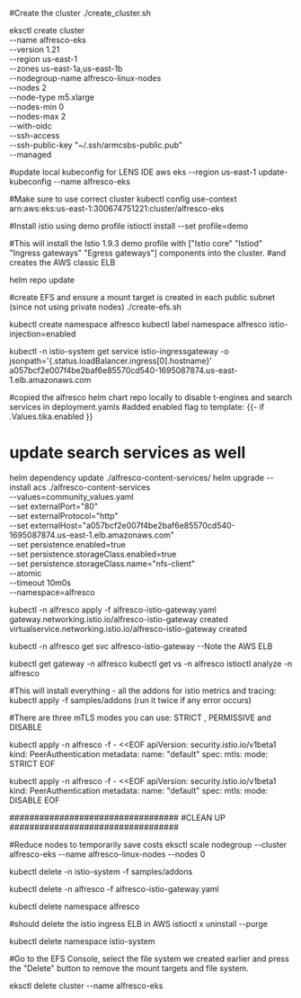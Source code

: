 #Create the cluster
./create_cluster.sh

eksctl create cluster \
--name alfresco-eks \
--version 1.21 \
--region us-east-1 \
--zones us-east-1a,us-east-1b \
--nodegroup-name alfresco-linux-nodes \
--nodes 2 \
--node-type m5.xlarge \
--nodes-min 0 \
--nodes-max 2 \
--with-oidc \
--ssh-access \
--ssh-public-key "~/.ssh/armcsbs-public.pub" \
--managed

#update local kubeconfig for LENS IDE
aws eks --region us-east-1 update-kubeconfig --name alfresco-eks

#Make sure to use correct cluster
kubectl config use-context  arn:aws:eks:us-east-1:300674751221:cluster/alfresco-eks

#Install istio using demo profile
istioctl install --set profile=demo

#This will install the Istio 1.9.3 demo profile with ["Istio core" "Istiod" "Ingress gateways" "Egress gateways"] components into the cluster.
#and creates the AWS classic ELB

helm repo update

#create EFS and ensure a mount target is created in each public subnet (since not using private nodes)
./create-efs.sh

kubectl create namespace alfresco
kubectl label namespace alfresco istio-injection=enabled

kubectl -n istio-system get service istio-ingressgateway -o jsonpath='{.status.loadBalancer.ingress[0].hostname}'
a057bcf2e007f4be2baf6e85570cd540-1695087874.us-east-1.elb.amazonaws.com

#copied the alfresco helm chart repo locally to disable t-engines and search services in deployment.yamls
#added enabled flag to template:
{{- if .Values.tika.enabled }}
# update search services as well

helm dependency update ./alfresco-content-services/
helm upgrade --install acs ./alfresco-content-services \
--values=community_values.yaml \
--set externalPort="80" \
--set externalProtocol="http" \
--set externalHost="a057bcf2e007f4be2baf6e85570cd540-1695087874.us-east-1.elb.amazonaws.com" \
--set persistence.enabled=true \
--set persistence.storageClass.enabled=true \
--set persistence.storageClass.name="nfs-client" \
--atomic \
--timeout 10m0s \
--namespace=alfresco

kubectl -n alfresco apply -f alfresco-istio-gateway.yaml
gateway.networking.istio.io/alfresco-istio-gateway created
virtualservice.networking.istio.io/alfresco-istio-gateway created

kubectl -n alfresco get svc alfresco-istio-gateway
--Note the AWS ELB

kubectl get gateway -n alfresco
kubectl get vs -n alfresco
istioctl analyze -n alfresco

#This will install everything - all  the addons for istio metrics and tracing:
kubectl apply -f samples/addons   (run it twice if any error occurs)

#There are three mTLS modes you can use: STRICT , PERMISSIVE and DISABLE

kubectl apply -n alfresco -f - <<EOF
apiVersion: security.istio.io/v1beta1
kind: PeerAuthentication
metadata:
  name: "default"
spec:
  mtls:
    mode: STRICT
EOF

kubectl apply -n alfresco -f - <<EOF
apiVersion: security.istio.io/v1beta1
kind: PeerAuthentication
metadata:
  name: "default"
spec:
  mtls:
    mode: DISABLE
EOF

##################################
#CLEAN UP
##################################

#Reduce nodes to temporarily save costs
eksctl scale nodegroup --cluster alfresco-eks --name alfresco-linux-nodes --nodes 0

kubectl delete -n istio-system -f samples/addons

kubectl delete -n alfresco -f alfresco-istio-gateway.yaml

kubectl delete namespace alfresco

#should delete the istio ingress ELB in AWS
istioctl x uninstall --purge

kubectl delete namespace istio-system

#Go to the EFS Console, select the file system we created earlier and press the "Delete" button to remove the mount targets and file system.

eksctl delete cluster --name alfresco-eks